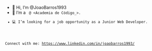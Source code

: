 - 👋 Hi, I’m @JoaoBarros1993
- 🌱 I’m a <Code Cadet> @ <Academia de Código_>.
- 💻 I’m looking for a job opportunity as a Junior Web Developer.

Connect with me:
https://www.linkedin.com/in/joaobarros1993/

